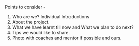 Points to consider -
1. Who are we? Individual Introductions
2. About the project.
3. What we have learnt till now and What we plan to do next?
4. Tips we would like to share.
5. Photo with coaches and mentor if possible and ours.
